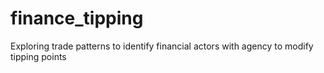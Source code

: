 # finance_tipping
Exploring trade patterns to identify financial actors with agency to modify tipping points
